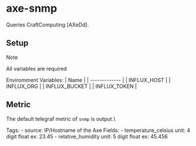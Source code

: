 # axe-snmp

Queries CraftComputing [AXeDd].

## Setup

> [!NOTE]
> All variables are required

Enviromment Variables:
| Name          |
| ------------- |
| INFLUX_HOST   |
| INFLUX_ORG    |
| INFLUX_BUCKET |
| INFLUX_TOKEN  |


## Metric

The default telegraf metric of `snmp` is output.\

Tags:
    - source: IP/Hostname of the Axe
Fields:
    - temperature_celsius
      unit: 4 digit float
      ex: 23.45
    - relative_humidity
      unit: 5 digit float
      ex: 45.456
      